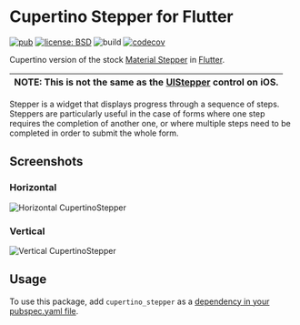 # Cupertino Stepper for Flutter

[![pub](https://img.shields.io/pub/v/cupertino_stepper.svg)](https://pub.dev/packages/cupertino_stepper)
[![license: BSD](https://img.shields.io/badge/license-BSD-yellow.svg)](https://opensource.org/licenses/BSD-3-Clause)
![build](https://github.com/jpnurmi/cupertino_stepper/workflows/build/badge.svg)
[![codecov](https://codecov.io/gh/jpnurmi/cupertino_stepper/branch/master/graph/badge.svg)](https://codecov.io/gh/jpnurmi/cupertino_stepper)

Cupertino version of the stock [Material Stepper](https://api.flutter.dev/flutter/material/Stepper-class.html)
in [Flutter](https://flutter.dev).

| **NOTE:** This is not the same as the [UIStepper](https://developer.apple.com/design/human-interface-guidelines/ios/controls/steppers/) control on iOS. |
| --- |

Stepper is a widget that displays progress through a sequence of steps. Steppers are particularly
useful in the case of forms where one step requires the completion of another one, or where multiple
steps need to be completed in order to submit the whole form.

## Screenshots

### Horizontal

![Horizontal CupertinoStepper](https://raw.githubusercontent.com/jpnurmi/cupertino_stepper/master/doc/images/horizontal.png "Horizontal CupertinoStepper")

### Vertical

![Vertical CupertinoStepper](https://raw.githubusercontent.com/jpnurmi/cupertino_stepper/master/doc/images/vertical.png "Vertical CupertinoStepper")

## Usage

To use this package, add `cupertino_stepper` as a [dependency in your pubspec.yaml file](https://flutter.io/platform-plugins/).
